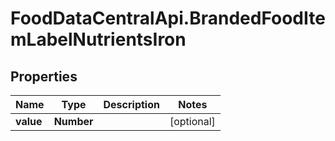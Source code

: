 # FoodDataCentralApi.BrandedFoodItemLabelNutrientsIron

## Properties
Name | Type | Description | Notes
------------ | ------------- | ------------- | -------------
**value** | **Number** |  | [optional] 

